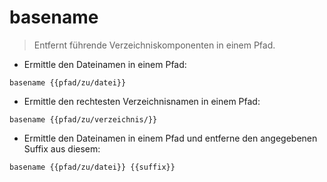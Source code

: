 # basename

> Entfernt führende Verzeichniskomponenten in einem Pfad.

- Ermittle den Dateinamen in einem Pfad:

`basename {{pfad/zu/datei}}`

- Ermittle den rechtesten Verzeichnisnamen in einem Pfad:

`basename {{pfad/zu/verzeichnis/}}`

- Ermittle den Dateinamen in einem Pfad und entferne den angegebenen Suffix aus diesem:

`basename {{pfad/zu/datei}} {{suffix}}`
